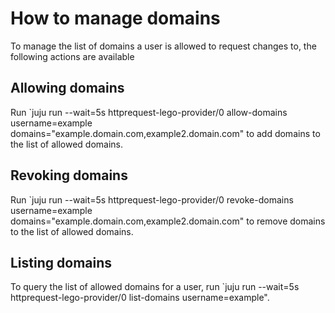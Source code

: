# How to manage domains

To manage the list of domains a user is allowed to request changes to, the following actions are available

## Allowing domains
Run `juju run --wait=5s httprequest-lego-provider/0 allow-domains username=example domains="example.domain.com,example2.domain.com" to add domains to the list of allowed domains.

## Revoking domains
Run `juju run --wait=5s httprequest-lego-provider/0 revoke-domains username=example domains="example.domain.com,example2.domain.com" to remove domains to the list of allowed domains.

## Listing domains
To query the list of allowed domains for a user, run `juju run --wait=5s httprequest-lego-provider/0 list-domains username=example".
